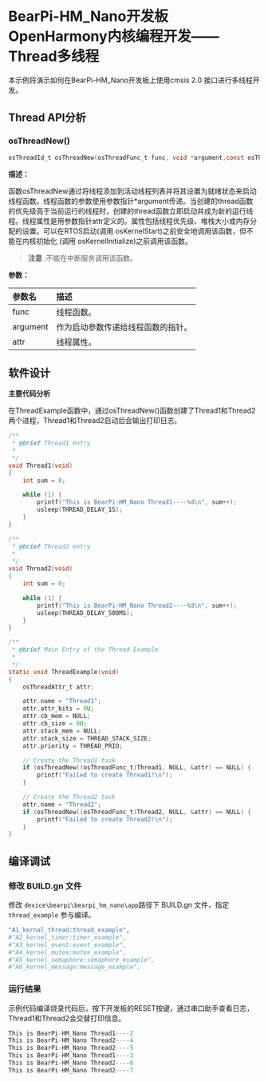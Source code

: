 # BearPi-HM_Nano开发板OpenHarmony内核编程开发——Thread多线程
本示例将演示如何在BearPi-HM_Nano开发板上使用cmsis 2.0 接口进行多线程开发。


## Thread API分析

### osThreadNew()

```c
osThreadId_t osThreadNew(osThreadFunc_t	func, void *argument,const osThreadAttr_t *attr )	
```
**描述：**

函数osThreadNew通过将线程添加到活动线程列表并将其设置为就绪状态来启动线程函数。线程函数的参数使用参数指针*argument传递。当创建的thread函数的优先级高于当前运行的线程时，创建的thread函数立即启动并成为新的运行线程。线程属性是用参数指针attr定义的。属性包括线程优先级、堆栈大小或内存分配的设置。可以在RTOS启动(调用 osKernelStart)之前安全地调用该函数，但不能在内核初始化 (调用 osKernelInitialize)之前调用该函数。
> **注意** :不能在中断服务调用该函数。


**参数：**

|参数名|描述|
|:--|:------| 
| func | 线程函数。  |
| argument |作为启动参数传递给线程函数的指针。|
| attr |线程属性。|

## 软件设计

**主要代码分析**

在ThreadExample函数中，通过osThreadNew()函数创建了Thread1和Thread2两个进程，Thread1和Thread2启动后会输出打印日志。

```c
/**
 * @brief Thread1 entry
 *
 */
void Thread1(void)
{
    int sum = 0;

    while (1) {
        printf("This is BearPi-HM_Nano Thread1----%d\n", sum++);
        usleep(THREAD_DELAY_1S);
    }
}

/**
 * @brief Thread2 entry
 *
 */
void Thread2(void)
{
    int sum = 0;

    while (1) {
        printf("This is BearPi-HM_Nano Thread2----%d\n", sum++);
        usleep(THREAD_DELAY_500MS);
    }
}

/**
 * @brief Main Entry of the Thread Example
 *
 */
static void ThreadExample(void)
{
    osThreadAttr_t attr;

    attr.name = "Thread1";
    attr.attr_bits = 0U;
    attr.cb_mem = NULL;
    attr.cb_size = 0U;
    attr.stack_mem = NULL;
    attr.stack_size = THREAD_STACK_SIZE;
    attr.priority = THREAD_PRIO;

    // Create the Thread1 task
    if (osThreadNew((osThreadFunc_t)Thread1, NULL, &attr) == NULL) {
        printf("Failed to create Thread1!\n");
    }

    // Create the Thread2 task
    attr.name = "Thread2";
    if (osThreadNew((osThreadFunc_t)Thread2, NULL, &attr) == NULL) {
        printf("Failed to create Thread2!\n");
    }
}

```

## 编译调试

### 修改 BUILD.gn 文件

修改 `device\bearpi\bearpi_hm_nano\app`路径下 BUILD.gn 文件，指定 `thread_example` 参与编译。

```r
"A1_kernal_thread:thread_example",
#"A2_kernel_timer:timer_example",
#"A3_kernel_event:event_example",
#"A4_kernel_mutex:mutex_example",
#"A5_kernel_semaphore:semaphore_example",
#"A6_kernel_message:message_example",
```
    


### 运行结果

示例代码编译烧录代码后，按下开发板的RESET按键，通过串口助手查看日志，Thread1和Thread2会交替打印信息。
```c
This is BearPi-HM_Nano Thread1----2
This is BearPi-HM_Nano Thread2----4
This is BearPi-HM_Nano Thread2----5
This is BearPi-HM_Nano Thread1----3
This is BearPi-HM_Nano Thread2----6
This is BearPi-HM_Nano Thread2----7
```
